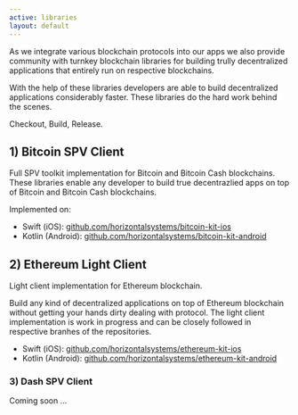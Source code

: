 ```yaml
---
active: libraries
layout: default
---
```


As we integrate various blockchain protocols into our apps we also provide community with turnkey blockchain libraries for building trully decentralized applications that entirely run on respective blockchains.

With the help of these libraries developers are able to build decentralized applications considerably faster. These libraries do the hard work behind the scenes.

Checkout, Build, Release.

## 1) Bitcoin SPV Client

Full SPV toolkit implementation for Bitcoin and Bitcoin Cash blockchains. These libraries enable any developer to build true decentrazlied apps on top of Bitcoin and Bitcoin Cash blockchains. 

Implemented on:

- Swift (iOS): [github.com/horizontalsystems/bitcoin-kit-ios](https://github.com/horizontalsystems/bitcoin-kit-ios)
- Kotlin (Android): [github.com/horizontalsystems/bitcoin-kit-android](https://github.com/horizontalsystems/bitcoin-kit-android)


## 2) Ethereum Light Client

Light client implementation for Ethereum blockchain. 

Build any kind of decentralized applications on top of Ethereum blockchain without getting your hands dirty dealing with protocol. The light client implementation is work in progress and can be closely followed in respective branhes of the repositories.


- Swift (iOS): [github.com/horizontalsystems/ethereum-kit-ios](https://github.com/horizontalsystems/ethereum-kit-ios)
- Kotlin (Android): [github.com/horizontalsystems/ethereum-kit-android](https://github.com/horizontalsystems/ethereum-kit-android)


### 3) Dash SPV Client

Coming soon ...